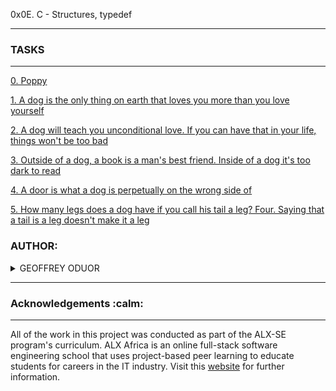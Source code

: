 0x0E. C - Structures, typedef

----

### TASKS ###

---

[0. Poppy](dog.h)

[1. A dog is the only thing on earth that loves you more than you love yourself](1-init_dog.c)

[2. A dog will teach you unconditional love. If you can have that in your life, things won't be too bad](2-print_dog.c)

[3. Outside of a dog, a book is a man's best friend. Inside of a dog it's too dark to read](dog.h)

[4. A door is what a dog is perpetually on the wrong side of](4-new_dog.c)

[5. How many legs does a dog have if you call his tail a leg? Four. Saying that a tail is a leg doesn't make it a leg](5-free_dog.c)




### AUTHOR:
<details>
    <summary>GEOFFREY ODUOR</summary>
    <ul>
        <li>
            <a href="https://github.com/luckyhope1">Github</a>
        </li>
        <li>
            <a href="https://twitter.com/TomGeoffry">Twitter</a>
        </li>
        <li>
            <a href="https://geoffrytom@gmail.com">e-mail</a>
        </li>
    </ul>
</details>

---

### Acknowledgements  :calm:
___
All of the work in this project was conducted as part of the ALX-SE program's curriculum. ALX Africa is an online full-stack software engineering school that uses project-based peer learning to educate students for careers in the IT industry. Visit this <a href="https://www.alxafrica.com/software-engineering-2022">website</a> for further information.
